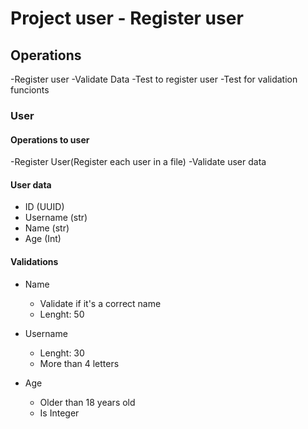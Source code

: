 # Project user - Register user

## Operations
-Register user
-Validate Data
-Test to register user
-Test for validation funcionts  

### User  

#### Operations to user
-Register User(Register each user in a file)
-Validate user data  

#### User data
- ID (UUID)
- Username (str)
- Name (str)
- Age (Int)  

#### Validations  

- Name
    - Validate if it's a correct name
    - Lenght: 50

- Username
    - Lenght: 30
    - More than 4 letters

- Age
    - Older than 18 years old
    - Is Integer
